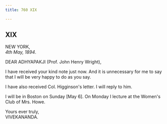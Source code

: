 ```yaml
---
title: 760 XIX

---
```

  

  


## XIX

NEW YORK,  
*4th May, 1894*.

DEAR ADHYAPAKJI (Prof. John Henry Wright),

I have received your kind note just now. And it is unnecessary for me to
say that I will be very happy to do as you say.

I have also received Col. Higginson's letter. I will reply to him.

I will be in Boston on Sunday \[May 6\]. On Monday I lecture at the
Women's Club of Mrs. Howe.

Yours ever truly,  
VIVEKANANDA.